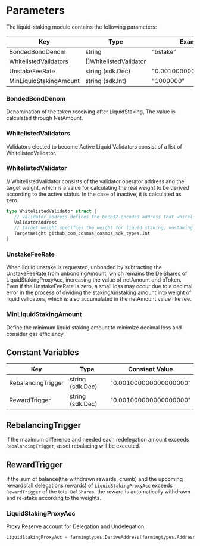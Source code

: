 <!-- order: 7 -->

# Parameters

The liquid-staking module contains the following parameters:

| Key                    | Type                   | Example                |
|------------------------| ---------------------- | ---------------------- |
| BondedBondDenom        | string                 | “bstake”               |
| WhitelistedValidators  | []WhitelistedValidator |                        |
| UnstakeFeeRate         | string (sdk.Dec)       | "0.001000000000000000" |
| MinLiquidStakingAmount | string (sdk.Int)       | "1000000"              |

### BondedBondDenom

Denomination of the token receiving after LiquidStaking, The value is calculated through NetAmount.

### WhitelistedValidators

Validators elected to become Active Liquid Validators consist of a list of WhitelistedValidator.

### WhitelistedValidator

// WhitelistedValidator consists of the validator operator address and the target weight, which is a value for calculating the real weight to be derived according to the active status. In the case of inactive, it is calculated as zero.

```go
type WhitelistedValidator struct {
   // validator_address defines the bech32-encoded address that whitelisted validator
   ValidatorAddress
   // target_weight specifies the weight for liquid staking, unstaking amount
   TargetWeight github_com_cosmos_cosmos_sdk_types.Int
}
```

### UnstakeFeeRate

When liquid unstake is requested, unbonded by subtracting the UnstakeFeeRate from unbondingAmount, which remains the DelShares of LiquidStakingProxyAcc, increasing the value of netAmount and bToken.
Even if the UnstakeFeeRate is zero, a small loss may occur due to a decimal error in the process of dividing the staking/unstaking amount into weight of liquid validators, which is also accumulated in the netAmount value like fee.

### MinLiquidStakingAmount

Define the minimum liquid staking amount to minimize decimal loss and consider gas efficiency.

## Constant Variables

| Key                | Type             | Constant Value         |
| ------------------ | ---------------- | ---------------------- |
| RebalancingTrigger | string (sdk.Dec) | "0.001000000000000000" |
| RewardTrigger      | string (sdk.Dec) | "0.001000000000000000" |

## RebalancingTrigger

if the maximum difference and needed each redelegation amount exceeds `RebalancingTrigger`, asset rebalacing will be executed.

## RewardTrigger

If the sum of balance(the withdrawn rewards, crumb) and the upcoming rewards(all delegations rewards) of `LiquidStakingProxyAcc` exceeds `RewardTrigger` of the total `DelShares`, the reward is automatically withdrawn and re-stake according to the weights.

### LiquidStakingProxyAcc

Proxy Reserve account for Delegation and Undelegation.

```go
LiquidStakingProxyAcc = farmingtypes.DeriveAddress(farmingtypes.AddressType32Bytes, ModuleName, "LiquidStakingProxyAcc")
```
